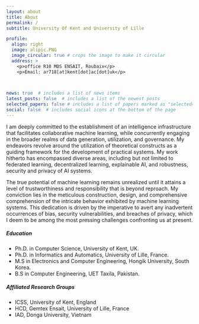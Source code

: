 ```yaml
---
layout: about
title: About
permalink: /
subtitle: University Of Kent and University of Lille

profile:
  align: right
  image: alipic.PNG
  image_circular: true # crops the image to make it circular
  address: >
    <p>office R10 MDS ENSAIT, Roubaix</p>
    <p>Email: ar718[at]kent[dot]ac[dot]uk</p>

    

news: true  # includes a list of news items
latest_posts: false  # includes a list of the newest posts
selected_papers: false # includes a list of papers marked as "selected={true}"
social: false  # includes social icons at the bottom of the page
---
```

<p>
I am deeply committed to the establishment of an intelligence infrastructure that facilitates collaborative machine learning, while concurrently engaging in the broader realms of data generation, utilization, and governance. My endeavors revolve around the utilization of theoretical constructs as a guiding framework for the development of practical systems. My work hitherto has encompassed diverse areas, including but not limited to federated learning, decentralized learning, explainable AI, and robustness, security and privacy of AI systems.

The true potential of machine learning remains unrealized until it attains a level of trustworthiness and responsibility that is beyond reproach. My conviction lies in the meticulous construction, design, and comprehensive comprehension of the intricate behavior exhibited by machine learning systems. This dedication is driven by the imperative to avert any inadvertent occurrences of bias, security vulnerabilities, and breaches of privacy, which I deem to be among the most pressing challenges confronting us at present.

<h5> Education</h5>
<ul>
<li>Ph.D. in Computer Science, University of Kent, UK.</li>
<li>Ph.D. in Informatics and Automatics, University of Lille, France.</li>
<li>M.S in Electronics and Computer Engineering, Hongik University, South Korea.</li>
<li>B.S in Computer Engineering, UET Taxila, Pakistan.</li>
</ul>  

<h5>Affiliated Research Groups</h5>
<ul>
<li>ICSS, University of Kent, England</li>
<li>HCD, Gemtex Ensait, University of Lille, France</li>
<li>IAD, Donga University, Vietnam</li>

</ul>  

